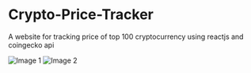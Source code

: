 # Crypto-Price-Tracker
A website for tracking price of top 100 cryptocurrency using reactjs and coingecko api

<a><img src="https://i.ibb.co/XJs3wtt/Screenshot-618.png" alt="Image 1" border="0"></a>
<a><img src="https://i.ibb.co/mTxw5fk/Screenshot-619.png" alt="Image 2" border="0"></a>
